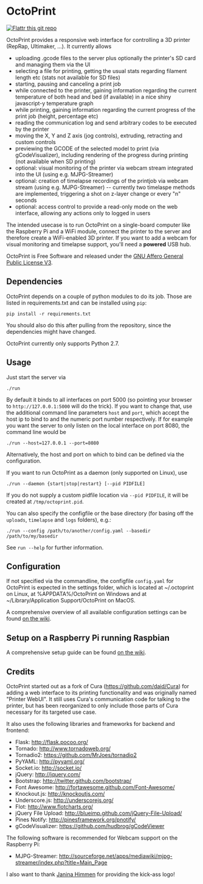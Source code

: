 OctoPrint
=========

[![Flattr this git repo](http://api.flattr.com/button/flattr-badge-large.png)](https://flattr.com/submit/auto?user_id=foosel&url=https://github.com/foosel/OctoPrint&title=OctoPrint&language=&tags=github&category=software)

OctoPrint provides a responsive web interface for controlling a 3D printer (RepRap, Ultimaker, ...). It currently
allows

* uploading .gcode files to the server plus optionally the printer's SD card and managing them via the UI
* selecting a file for printing, getting the usual stats regarding filament length etc (stats not available for SD files)
* starting, pausing and canceling a print job
* while connected to the printer, gaining information regarding the current temperature of both head and bed (if available) in a nice shiny javascript-y temperature graph
* while printing, gaining information regarding the current progress of the print job (height, percentage etc)
* reading the communication log and send arbitrary codes to be executed by the printer
* moving the X, Y and Z axis (jog controls), extruding, retracting and custom controls
* previewing the GCODE of the selected model to print (via gCodeVisualizer), including rendering of the progress during printing (not available when SD printing)
* optional: visual monitoring of the printer via webcam stream integrated into the UI (using e.g. MJPG-Streamer)
* optional: creation of timelapse recordings of the printjob via webcam stream (using e.g. MJPG-Streamer) -- currently two timelaspe methods are implemented, triggering a shot on z-layer change or every "n" seconds
* optional: access control to provide a read-only mode on the web interface, allowing any actions only to logged in users

The intended usecase is to run OctoPrint on a single-board computer like the Raspberry Pi and a WiFi module,
connect the printer to the server and therefore create a WiFi-enabled 3D printer. If you want to add a webcam for visual
monitoring and timelapse support, you'll need a **powered** USB hub.

OctoPrint is Free Software and released under the [GNU Affero General Public License V3](http://www.gnu.org/licenses/agpl.html).

Dependencies
------------

OctoPrint depends on a couple of python modules to do its job. Those are listed in requirements.txt and can be
installed using `pip`:

    pip install -r requirements.txt

You should also do this after pulling from the repository, since the dependencies might have changed.

OctoPrint currently only supports Python 2.7.

Usage
-----

Just start the server via

    ./run

By default it binds to all interfaces on port 5000 (so pointing your browser to `http://127.0.0.1:5000`
will do the trick). If you want to change that, use the additional command line parameters `host` and `port`,
which accept the host ip to bind to and the numeric port number respectively. If for example you want the server
to only listen on the local interface on port 8080, the command line would be

    ./run --host=127.0.0.1 --port=8080

Alternatively, the host and port on which to bind can be defined via the configuration.

If you want to run OctoPrint as a daemon (only supported on Linux), use

    ./run --daemon {start|stop|restart} [--pid PIDFILE]

If you do not supply a custom pidfile location via `--pid PIDFILE`, it will be created at `/tmp/octoprint.pid`.

You can also specify the configfile or the base directory (for basing off the `uploads`, `timelapse` and `logs` folders),
e.g.:

    ./run --config /path/to/another/config.yaml --basedir /path/to/my/basedir

See `run --help` for further information.

Configuration
-------------

If not specified via the commandline, the configfile `config.yaml` for OctoPrint is expected in the settings folder, which is located at ~/.octoprint on Linux, at %APPDATA%/OctoPrint on Windows and at ~/Library/Application Support/OctoPrint on MacOS.

A comprehensive overview of all available configuration settings can be found [on the wiki](https://github.com/foosel/OctoPrint/wiki/Configuration).

Setup on a Raspberry Pi running Raspbian
----------------------------------------

A comprehensive setup guide can be found [on the wiki](https://github.com/foosel/OctoPrint/wiki/Setup-on-a-Raspberry-Pi-running-Raspbian).

Credits
-------

OctoPrint started out as a fork of Cura (https://github.com/daid/Cura) for adding a web interface to its
printing functionality and was originally named "Printer WebUI". It still uses Cura's communication code for talking to
the printer, but has been reorganized to only include those parts of Cura necessary for its targeted use case.

It also uses the following libraries and frameworks for backend and frontend:

* Flask: http://flask.pocoo.org/
* Tornado: http://www.tornadoweb.org/
* Tornadio2: https://github.com/MrJoes/tornadio2
* PyYAML: http://pyyaml.org/
* Socket.io: http://socket.io/
* jQuery: http://jquery.com/
* Bootstrap: http://twitter.github.com/bootstrap/
* Font Awesome: http://fortawesome.github.com/Font-Awesome/
* Knockout.js: http://knockoutjs.com/
* Underscore.js: http://underscorejs.org/
* Flot: http://www.flotcharts.org/
* jQuery File Upload: http://blueimp.github.com/jQuery-File-Upload/
* Pines Notify: http://pinesframework.org/pnotify/
* gCodeVisualizer: https://github.com/hudbrog/gCodeViewer

The following software is recommended for Webcam support on the Raspberry Pi:

* MJPG-Streamer: http://sourceforge.net/apps/mediawiki/mjpg-streamer/index.php?title=Main_Page

I also want to thank [Janina Himmen](http://jhimmen.de/) for providing the kick-ass logo!
